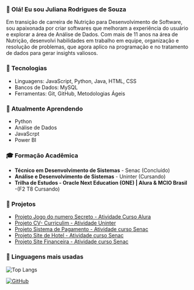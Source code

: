 ### 👋 Olá! Eu sou Juliana Rodrigues de Souza

Em transição de carreira de Nutrição para Desenvolvimento de Software, sou apaixonada por criar softwares que melhoram a experiência do usuário e explorar a área de Análise de Dados. Com mais de 11 anos na área de Nutrição, desenvolvi habilidades em trabalho em equipe, organização e resolução de problemas, que agora aplico na programação e no tratamento de dados para gerar insights valiosos.

### 🚀 Tecnologias
- Linguagens: JavaScript, Python, Java, HTML, CSS
- Bancos de Dados: MySQL
- Ferramentas: Git, GitHub, Metodologias Ágeis

### 🌱 Atualmente Aprendendo
- Python 
- Análise de Dados
- JavaScrpt
- Power BI

### 🎓 Formação Acadêmica
- **Técnico em Desenvolvimento de Sistemas** - Senac (Concluído)
- **Análise e Desenvolvimento de Sistemas** - Uninter (Cursando)
- **Trilha de Estudos - Oracle Next Education (ONE) | Alura & MCIO Brasil** -(F2 T8 Cursando)

### 💼 Projetos
- [Projeto Jogo do numero Secreto - Atividade Curso Alura](https://jogo-sepia-xi.vercel.app/)
- [Projeto CV- Curriculim - Atividade Uninter](https://jursouza.github.io)
- [Projeto Sistema de Pagamento - Atividade curso Senac](https://pagamento-bavarois-4b9517.netlify.app/)
- [Projeto Site de Hotel - Atividade curso Senac](https://hotel-valkyrie-ac26b2.netlify.app/)
- [Projeto Site Financeira - Atividade curso Senac](https://financeira-druid-9e319c.netlify.app/)

  
### 🧠 Linguagens mais usadas
![Top Langs](https://github-readme-stats.vercel.app/api/top-langs/?username=jursouza&layout=compact&theme=dark)

[![GitHub](https://img.shields.io/badge/GitHub-JuRSouza-181717?style=for-the-badge&logo=github)](https://github.com/JuRSouza)

